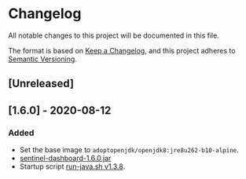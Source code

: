# Changelog
All notable changes to this project will be documented in this file.

The format is based on [Keep a Changelog](https://keepachangelog.com/en/1.0.0/),
and this project adheres to [Semantic Versioning](https://semver.org/spec/v2.0.0.html).

## [Unreleased]

## [1.6.0] - 2020-08-12
### Added
- Set the base image to `adoptopenjdk/openjdk8:jre8u262-b10-alpine`.
- [sentinel-dashboard-1.6.0.jar](https://github.com/alibaba/Sentinel/releases/download/1.6.0/sentinel-dashboard-1.6.0.jar)
- Startup script [run-java.sh v1.3.8](https://github.com/fabric8io-images/run-java-sh/blob/v1.3.8/fish-pepper/run-java-sh/fp-files/run-java.sh).
